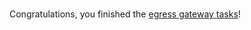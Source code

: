 <br>

Congratulations, you finished the [egress gateway tasks](https://istio.io/latest/docs/tasks/traffic-management/egress/egress-gateway/)!
